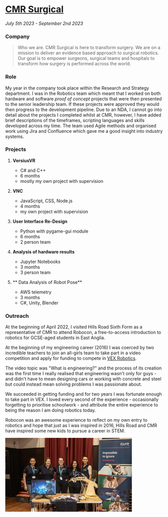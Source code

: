 # [CMR Surgical](https://cmrsurgical.com/)

_July 5th 2023 - September 2nd 2023_

### Company

> Who we are. CMR Surgical is here to transform surgery. We are on a mission to deliver an evidence based approach to surgical robotics. Our goal is to empower surgeons, surgical teams and hospitals to transform how surgery is performed across the world.

### Role
My year in the company took place within the Research and Strategy department. I was in the Robotics team which meant that I worked on both hardware and software _proof of concept_ projects that were then presented to the senior leadership team. If these projects were approved they would then progress to the development pipeline. Due to an NDA, I cannot go into detail about the projects I completed whilst at CMR, however, I have added brief descriptions of the timeframes, scripting languages and skills developed across my time. The team used Agile methods and organised work using Jira and Confluence which gave me a good insight into industry systems. 

### Projects
1. **VersiusVR**
   - C# and C++
   - 6 months
   - mostly my own project with supervision
  
1. **VNC** 
   - JavaScript, CSS, Node.js
   - 4 months
   - my own project with supervision
    
1. **User Interface Re-Design**
   - Python with pygame-gui module
   - 6 months
   - 2 person team
     
1. **Analysis of hardware results**
   - Jupyter Notebooks
   - 3 months
   - 3 person team
     
1. ** Data Analysis of Robot Pose**
   - AWS telemetry
   - 3 months
   - C#, Unity, Blender
     

### Outreach
At the beginning of April 2022, I visited Hills Road Sixth Form as a representative of CMR to attend Robocon, a free-to-access introduction to robotics for GCSE-aged students in East Anglia.

At the beginning of my engineering career (2016) I was coerced by two incredible teachers to join an all-girls team to take part in a video competition and apply for funding to compete in [VEX Robotics](../VEX%20Robotics/).

The video topic was "What is engineering?" and the process of its creation was the first time I really realised that engineering wasn't only for guys - and didn't have to mean designing cars or working with concrete and steel but could instead mean solving problems I was passionate about.

We succeeded in getting funding and for two years I was fortunate enough to take part in VEX. I loved every second of the experience - occasionally forgetting to prioritise schoolwork - and attribute the entire experience to being the reason I am doing robotics today.

Robocon was an awesome experience to reflect on my own entry to robotics and hope that just as I was inspired in 2016, Hills Road and CMR have inspired some new kids to pursue a career in STEM.

<img src = "./robocon.jpeg" width = 400>
